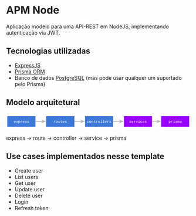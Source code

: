# APM Node

Aplicação modelo para uma API-REST em NodeJS, implementando autenticação via JWT.

## Tecnologias utilizadas

- [ExpressJS](https://expressjs.com/)
- [Prisma ORM](https://www.prisma.io/)
- Banco de dados [PostgreSQL](https://www.postgresql.org/) (mas pode usar qualquer um suportado pelo Prisma)

## Modelo arquitetural

![image info](./screenshots/arquitetura.png)

express -> route -> controller -> service -> prisma

## Use cases implementados nesse template

- Create user
- List users
- Get user
- Update user
- Delete user
- Login
- Refresh token
